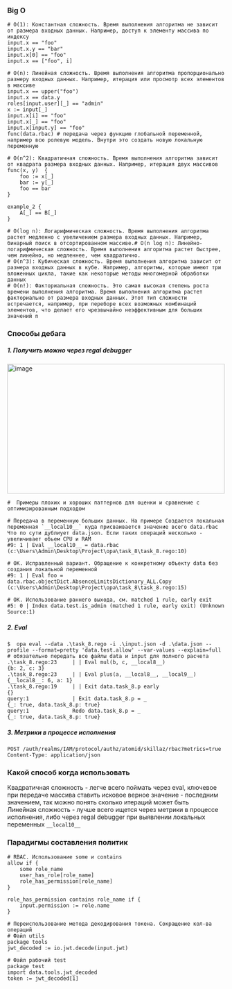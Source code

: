 ### Big O
```rego
# O(1): Константная сложность. Время выполнения алгоритма не зависит от размера входных данных. Например, доступ к элементу массива по индексу
input.x == "foo"
input.x.y == "bar"
input.x[0] == "foo"
input.x == ["foo", i]

# O(n): Линейная сложность. Время выполнения алгоритма пропорционально размеру входных данных. Например, итерация или просмотр всех элементов в массиве
input.x == upper("foo")
input.x == data.y
roles[input.user][_] == "admin"
x := input[_]
input.x[i] == "foo"
input.x[_] == "foo"
input.x[input.y] == "foo"
func(data.rbac) # передача через функцию глобальной переменной, например всю ролевую модель. Внутри это создать новую локальную переменную

# O(n^2): Квадратичная сложность. Время выполнения алгоритма зависит от квадрата размера входных данных. Например, итерация двух массивов
func(x, y)  {
	foo := x[_]
	bar := y[_]
    foo == bar
}

example_2 {
	A[_] == B[_]
}

# O(log n): Логарифмическая сложность. Время выполнения алгоритма растет медленно с увеличением размера входных данных. Например, бинарный поиск в отсортированном массиве.# O(n log n): Линейно-логарифмическая сложность. Время выполнения алгоритма растет быстрее, чем линейно, но медленнее, чем квадратично. 
# O(n^3): Кубическая сложность. Время выполнения алгоритма зависит от размера входных данных в кубе. Например, алгоритмы, которые имеют три вложенных цикла, такие как некоторые методы многомерной обработки данных
# O(n!): Факториальная сложность. Это самая высокая степень роста времени выполнения алгоритма. Время выполнения алгоритма растет факториально от размера входных данных. Этот тип сложности встречается, например, при переборе всех возможных комбинаций элементов, что делает его чрезвычайно неэффективным для больших значений n
```

### Способы дебага
##### 1. Получить можно через regal debugger 
<img width="502" height="299" alt="image" src="https://github.com/user-attachments/assets/efd79f77-b7d3-44dd-b918-efa1d48fb152" />

```
#  Примеры плохих и хороших паттернов для оценки и сравнение с оптимизированным подходом

# Передача в переменную больших данных. На примере Создается локальная переменная `__local10__` куда присваивается значение всего data.rbac Что по сути дублиует data.json. Если таких операций несколько - увеличивает обьем CPU и RAM
#9: 1 | Eval __local10__ = data.rbac (c:\Users\Admin\Desktop\Project\opa\task_8\task_8.rego:10) 

# ОК. Исправленный вариант. Обращение к конкретному объекту data без создания локальной переменной
#9: 1 | Eval foo = data.rbac.objectDict.AbsenceLimitsDictionary_ALL.Copy (c:\Users\Admin\Desktop\Project\opa\task_8\task_8.rego:15)

# ОК. Использование раннего выхода, см. matched 1 rule, early exit
#5: 0 | Index data.test.is_admin (matched 1 rule, early exit) (Unknown Source:1)
```

##### 2. Eval
```
$  opa eval --data .\task_8.rego -i .\input.json -d .\data.json --profile --format=pretty 'data.test.allow' --var-values --explain=full # обязательно передать все файлы data и input для полного расчета
.\task_8.rego:23     | | Eval mul(b, c, __local8__)                         {b: 2, c: 3}
.\task_8.rego:23     | | Eval plus(a, __local8__, __local9__)               {__local8__: 6, a: 1}
.\task_8.rego:19     | | Exit data.task_8.p early                           {}
query:1              | Exit data.task_8.p = _                               {_: true, data.task_8.p: true}
query:1              Redo data.task_8.p = _                                 {_: true, data.task_8.p: true}
```

##### 3. Метрики в процессе исполнения
```
POST /auth/realms/IAM/protocol/authz/atomid/skillaz/rbac?metrics=true
Content-Type: application/json
```

### Какой способ когда использовать
Квадратичная сложность - легче всего поймать через eval, ключевое при передаче массива ставить исковое верное значение - последним значением, так можно понять сколько итераций может быть<br>
Линейная сложность - лучше всего ищется через метрики в процессе исполнения, либо через regal debugger при выявлении локальных переменных `__local10__`

### Парадигмы составления политик
```rego
# RBAC. Использование some и contains
allow if {
	some role_name
	user_has_role[role_name]
	role_has_permission[role_name]
}

role_has_permission contains role_name if {
	input.permission := role.name
}
```

```rego
# Переиспользование метода декодирования токена. Сокращение кол-ва операций
# Файл utils
package tools
jwt_decoded := io.jwt.decode(input.jwt)

# Файл рабочий test
package test
import data.tools.jwt_decoded
token := jwt_decoded[1]
```
